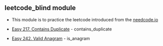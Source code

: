 ## leetcode_blind module

* This module is to practice the leetcode introduced from the [needcode.io](https://neetcode.io/practice)

* [Easy 217. Contains Duplicate](https://leetcode.com/problems/contains-duplicate/) - contains_duplicate
* [Easy 242. Valid Anagram](https://leetcode.com/problems/valid-anagram/) - is_anagram
